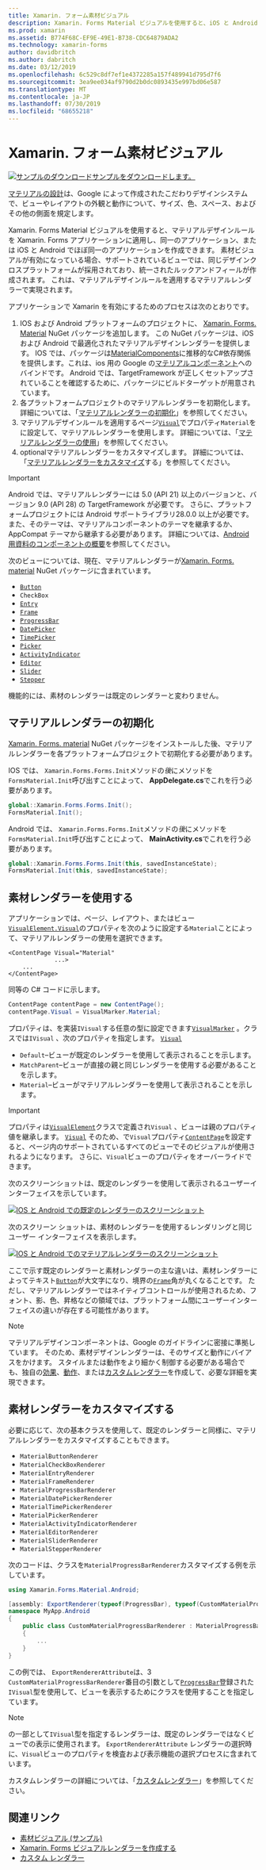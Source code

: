 ```yaml
---
title: Xamarin. フォーム素材ビジュアル
description: Xamarin. Forms Material ビジュアルを使用すると、iOS と Android で同一またはほぼ同一の外観のフォームアプリケーションを作成できます。
ms.prod: xamarin
ms.assetid: B774F68C-EF9E-49E1-B738-CDC64879ADA2
ms.technology: xamarin-forms
author: davidbritch
ms.author: dabritch
ms.date: 03/12/2019
ms.openlocfilehash: 6c529c8df7ef1e4372285a157f489941d795d7f6
ms.sourcegitcommit: 3ea9ee034af9790d2b0dc0893435e997bd06e587
ms.translationtype: MT
ms.contentlocale: ja-JP
ms.lasthandoff: 07/30/2019
ms.locfileid: "68655218"
---
```

# <a name="xamarinforms-material-visual"></a>Xamarin. フォーム素材ビジュアル

[![サンプルのダウンロード](~/media/shared/download.png)サンプルをダウンロードします。](https://docs.microsoft.com/samples/xamarin/xamarin-forms-samples/userinterface-visualdemos)

[マテリアルの設計](https://material.io)は、Google によって作成されたこだわりデザインシステムで、ビューやレイアウトの外観と動作について、サイズ、色、スペース、およびその他の側面を規定します。

Xamarin. Forms Material ビジュアルを使用すると、マテリアルデザインルールを Xamarin. Forms アプリケーションに適用し、同一のアプリケーション、または iOS と Android でほぼ同一のアプリケーションを作成できます。 素材ビジュアルが有効になっている場合、サポートされているビューでは、同じデザインクロスプラットフォームが採用されており、統一されたルックアンドフィールが作成されます。 これは、マテリアルデザインルールを適用するマテリアルレンダラーで実現されます。

アプリケーションで Xamarin を有効にするためのプロセスは次のとおりです。

1. IOS および Android プラットフォームのプロジェクトに、 [Xamarin. Forms. Material](https://www.nuget.org/packages/Xamarin.Forms.Visual.Material/) NuGet パッケージを追加します。 この NuGet パッケージは、iOS および Android で最適化されたマテリアルデザインレンダラーを提供します。 IOS では、パッケージは[MaterialComponents](https://www.nuget.org/packages/Xamarin.iOS.MaterialComponents)に推移的なC#依存関係を提供します。これは、ios 用の Google の[マテリアルコンポーネント](https://material.io/develop/ios/)へのバインドです。 Android では、TargetFramework が正しくセットアップされていることを確認するために、パッケージにビルドターゲットが用意されています。
1. 各プラットフォームプロジェクトのマテリアルレンダラーを初期化します。 詳細については、「[マテリアルレンダラーの初期化](#initialize-material-renderers)」を参照してください。
1. マテリアルデザインルールを適用するページ[`Visual`](xref:Xamarin.Forms.VisualElement.Visual)でプロパティ`Material`をに設定して、マテリアルレンダラーを使用します。 詳細については、「[マテリアルレンダラーの使用](#consume-material-renderers)」を参照してください。
1. optionalマテリアルレンダラーをカスタマイズします。 詳細については、「[マテリアルレンダラーをカスタマイズ](#customize-material-renderers)する」を参照してください。

> [!IMPORTANT]
> Android では、マテリアルレンダラーには 5.0 (API 21) 以上のバージョンと、バージョン 9.0 (API 28) の TargetFramework が必要です。 さらに、プラットフォームプロジェクトには Android サポートライブラリ28.0.0 以上が必要です。また、そのテーマは、マテリアルコンポーネントのテーマを継承するか、AppCompat テーマから継承する必要があります。 詳細については、[Android 用資料のコンポーネントの概要](https://github.com/material-components/material-components-android/blob/master/docs/getting-started.md)を参照してください。

次のビューについては、現在、マテリアルレンダラーが[Xamarin. Forms. material](https://www.nuget.org/packages/Xamarin.Forms.Visual.Material/) NuGet パッケージに含まれています。

- [`Button`](xref:Xamarin.Forms.Button)
- `CheckBox`
- [`Entry`](xref:Xamarin.Forms.Entry)
- [`Frame`](xref:Xamarin.Forms.Frame)
- [`ProgressBar`](xref:Xamarin.Forms.ProgressBar)
- [`DatePicker`](xref:Xamarin.Forms.DatePicker)
- [`TimePicker`](xref:Xamarin.Forms.TimePicker)
- [`Picker`](xref:Xamarin.Forms.Picker)
- [`ActivityIndicator`](xref:Xamarin.Forms.ActivityIndicator)
- [`Editor`](xref:Xamarin.Forms.Editor)
- [`Slider`](xref:Xamarin.Forms.Slider)
- [`Stepper`](xref:Xamarin.Forms.Stepper)

機能的には、素材のレンダラーは既定のレンダラーと変わりません。

## <a name="initialize-material-renderers"></a>マテリアルレンダラーの初期化

[Xamarin. Forms. material](https://www.nuget.org/packages/Xamarin.Forms.Visual.Material/) NuGet パッケージをインストールした後、マテリアルレンダラーを各プラットフォームプロジェクトで初期化する必要があります。

IOS では、 `Xamarin.Forms.Forms.Init`メソッドの*後*にメソッドを`FormsMaterial.Init`呼び出すことによって、 **AppDelegate.cs**でこれを行う必要があります。

```csharp
global::Xamarin.Forms.Forms.Init();
FormsMaterial.Init();
```

Android では、 `Xamarin.Forms.Forms.Init`メソッドの*後*にメソッドを`FormsMaterial.Init`呼び出すことによって、 **MainActivity.cs**でこれを行う必要があります。

```csharp
global::Xamarin.Forms.Forms.Init(this, savedInstanceState);
FormsMaterial.Init(this, savedInstanceState);
```

## <a name="consume-material-renderers"></a>素材レンダラーを使用する

アプリケーションでは、ページ、レイアウト、またはビュー [`VisualElement.Visual`](xref:Xamarin.Forms.VisualElement.Visual)のプロパティを次のように設定する`Material`ことによって、マテリアルレンダラーの使用を選択できます。

```xaml
<ContentPage Visual="Material"
             ...>
    ...
</ContentPage>
```

同等の C# コードに示します。

```csharp
ContentPage contentPage = new ContentPage();
contentPage.Visual = VisualMarker.Material;
```

プロパティは、を実装`IVisual`する任意の型に設定できます[`VisualMarker`](xref:Xamarin.Forms.VisualMarker) 。クラスでは`IVisual` 、次のプロパティを指定します。 [`Visual`](xref:Xamarin.Forms.VisualElement.Visual)

- `Default`–ビューが既定のレンダラーを使用して表示されることを示します。
- `MatchParent`–ビューが直接の親と同じレンダラーを使用する必要があることを示します。
- `Material`–ビューがマテリアルレンダラーを使用して表示されることを示します。

> [!IMPORTANT]
> プロパティは[`VisualElement`](xref:Xamarin.Forms.VisualElement)クラスで定義され`Visual` 、ビューは親のプロパティ値を継承します。 [`Visual`](xref:Xamarin.Forms.VisualElement.Visual) そのため、で`Visual`プロパティ[`ContentPage`](xref:Xamarin.Forms.ContentPage)を設定すると、ページ内のサポートされているすべてのビューでそのビジュアルが使用されるようになります。 さらに、`Visual`ビューのプロパティをオーバーライドできます。

次のスクリーンショットは、既定のレンダラーを使用して表示されるユーザーインターフェイスを示しています。

[![IOS と Android での既定のレンダラーのスクリーンショット](material-visual-images/default-renderers.png "既定のレンダラーを使用したビュー")](material-visual-images/default-renderers-large.png#lightbox)

次のスクリーン ショットは、素材のレンダラーを使用するレンダリングと同じユーザー インターフェイスを表示します。

[![IOS と Android でのマテリアルレンダラーのスクリーンショット](material-visual-images/material-renderers.png "マテリアルレンダラーを使用したビュー")](material-visual-images/material-renderers-large.png#lightbox)

ここで示す既定のレンダラーと素材レンダラーの主な違いは、素材レンダラーによってテキスト[`Button`](xref:Xamarin.Forms.Button)が大文字になり、境界の[`Frame`](xref:Xamarin.Forms.Frame)角が丸くなることです。 ただし、マテリアルレンダラーではネイティブコントロールが使用されるため、フォント、影、色、昇格などの領域では、プラットフォーム間にユーザーインターフェイスの違いが存在する可能性があります。

> [!NOTE]
> マテリアルデザインコンポーネントは、Google のガイドラインに密接に準拠しています。 そのため、素材デザインレンダラーは、そのサイズと動作にバイアスをかけます。 スタイルまたは動作をより細かく制御する必要がある場合でも、独自の[効果](~/xamarin-forms/app-fundamentals/effects/index.md)、[動作](~/xamarin-forms/app-fundamentals/behaviors/index.md)、または[カスタムレンダラー](~/xamarin-forms/app-fundamentals/custom-renderer/index.md)を作成して、必要な詳細を実現できます。

## <a name="customize-material-renderers"></a>素材レンダラーをカスタマイズする

必要に応じて、次の基本クラスを使用して、既定のレンダラーと同様に、マテリアルレンダラーをカスタマイズすることもできます。

- `MaterialButtonRenderer`
- `MaterialCheckBoxRenderer`
- `MaterialEntryRenderer`
- `MaterialFrameRenderer`
- `MaterialProgressBarRenderer`
- `MaterialDatePickerRenderer`
- `MaterialTimePickerRenderer`
- `MaterialPickerRenderer`
- `MaterialActivityIndicatorRenderer`
- `MaterialEditorRenderer`
- `MaterialSliderRenderer`
- `MaterialStepperRenderer`

次のコードは、クラスを`MaterialProgressBarRenderer`カスタマイズする例を示しています。

```csharp
using Xamarin.Forms.Material.Android;

[assembly: ExportRenderer(typeof(ProgressBar), typeof(CustomMaterialProgressBarRenderer), new[] { typeof(VisualMarker.MaterialVisual) })]
namespace MyApp.Android
{
    public class CustomMaterialProgressBarRenderer : MaterialProgressBarRenderer
    {
        ...
    }
}
```

この例では、 `ExportRendererAttribute`は、3 `CustomMaterialProgressBarRenderer`番目の引数として[`ProgressBar`](xref:Xamarin.Forms.ProgressBar)登録された`IVisual`型を使用して、ビューを表示するためにクラスを使用することを指定しています。

> [!NOTE]
> の一部として`IVisual`型を指定するレンダラーは、既定のレンダラーではなくビューでの表示に使用されます。 `ExportRendererAttribute` レンダラーの選択時に、`Visual`ビューのプロパティを検査および表示機能の選択プロセスに含まれています。

カスタムレンダラーの詳細については、「[カスタムレンダラー](~/xamarin-forms/app-fundamentals/custom-renderer/index.md)」を参照してください。

## <a name="related-links"></a>関連リンク

- [素材ビジュアル (サンプル)](https://docs.microsoft.com/samples/xamarin/xamarin-forms-samples/userinterface-visualdemos)
- [Xamarin. Forms ビジュアルレンダラーを作成する](create.md)
- [カスタム レンダラー](~/xamarin-forms/app-fundamentals/custom-renderer/index.md)
